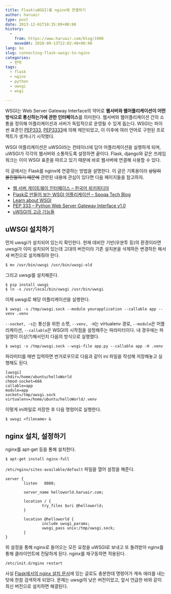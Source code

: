 ```yaml
---
title: Flask(uWSGI)를 nginx에 연결하기
author: haruair
type: post
date: 2013-12-01T10:35:09+00:00
history:
  - 
    from: https://www.haruair.com/blog/1900
    movedAt: 2018-09-13T22:02:40+00:00
lang: ko
slug: connecting-flask-uwsgi-to-nginx
categories:
  - 번역
tags:
  - flask
  - nginx
  - python
  - uwsgi
  - wsgi

---
```

WSGI는 Web Server Gateway Interface의 약어로 **웹서버와 웹어플리케이션이 어떤 방식으로 통신하는가에 관한 인터페이스**를 의미한다. 웹서버와 웹어플리케이션 간의 소통을 정의해 어플리케이션과 서버가 독립적으로 운영될 수 있게 돕는다. WSGI는 파이썬 표준인 [PEP333][1], [PEP3333][2]에 의해 제안되었고, 이 이후에 여러 언어로 구현된 프로젝트가 생겨나기 시작했다.

WSGI 어플리케이션은 uWSGI라는 컨테이너에 담아 어플리케이션을 실행하게 되며, uWSGI가 각각의 웹서버와 소통하도록 설정하면 끝이다. Flask, django와 같은 프레임워크는 이미 WSGI 표준을 따르고 있기 때문에 바로 웹서버에 연결해 사용할 수 있다.

이 글에서는 Flask를 nginx에 연결하는 방법을 설명한다. 이 글은 기록용이라 <del>상당히 불친절하기 때문에</del> 관련된 내용에 관심이 있다면 다음 페이지들을 참고하자.

  * [웹 서버 게이트웨이 인터페이스 &#8211; 한국어 위키피디아][3]
  * [Flask로 만들어 보는 WSGI 어플리케이션 &#8211; Spoqa Tech Blog][4]
  * [Learn about WSGI][5]
  * [PEP 333 &#8211; Python Web Server Gateway Interface v1.0][1]
  * [uWSGI의 고급 기능들][6]

## uWSGI 설치하기

먼저 uwsgi가 설치되어 있는지 확인한다. 현재 데비안 기반(우분투 등)의 환경이라면 uwsgi가 이미 설치되어 있는데 고대의 버전이라 기존 설치본을 삭제하든 변경하든 해서 새 버전으로 설치해줘야 한다.

    $ mv /usr/bin/uwsgi /usr/bin/uwsgi-old
    

그리고 uwsgi를 설치해준다.

    $ pip install uwsgi
    $ ln -s /usr/local/bin/uwsgi /usr/bin/uwsgi
    

이제 uwsgi로 해당 어플리케이션을 실행한다.

    $ uwsgi -s /tmp/uwsgi.sock --module yourapplication --callable app --venv .venv
    

`--socket, -s`는 통신을 위한 소켓, `--venv, -H`는 virtualenv 경로, `--module`은 어플리케이션, `--callable`은 WSGI의 시작점을 설정해주는 파라미터이다. 내 경우에는 파일명이 이상(?)해서인지 다음의 방식으로 실행했다.

    $ uwsgi -s /tmp/uwsgi.sock --wsgi-file app.py --callable app -H .venv
    

파라미터를 매번 입력하면 번거로우므로 다음과 같이 ini 파일을 작성해 저장해놓고 실행해도 된다.

    [uwsgi]
    chdir=/home/ubuntu/helloWorld
    chmod-socket=666
    callable=app
    module=app
    socket=/tmp/uwsgi.sock
    virtualenv=/home/ubuntu/helloWorld/.venv
    

이렇게 ini파일로 저장한 후 다음 명령어로 실행한다.

    $ uwsgi <filename> &
    

## nginx 설치, 설정하기

nginx를 apt-get 등을 통해 설치한다.

    $ apt-get install nginx-full
    

`/etc/nginx/sites-available/default` 파일을 열어 설정을 해준다.

    server {
            listen   8080;
    
            server_name helloworld.haruair.com;
    
            location / {
                    try_files $uri @helloworld;
            }
    
            location @helloworld {
                    include uwsgi_params;
                    uwsgi_pass unix:/tmp/uwsgi.sock;
            }
    }
    

위 설정을 통해 nginx로 들어오는 모든 요청을 uWSGI로 보내고 또 돌려받아 nginx를 통해 클라이언트에 전달하게 된다. nginx를 재구동하면 적용된다.

    /etc/init.d/nginx restart
    

사실 [Flask에서의 nginx 설치 문서][7]에 있는 글로도 충분한데 명령어가 계속 에러를 내는 탓에 한참 검색하게 되었다. 문제는 uwsgi의 낮은 버전이었고, 앞서 언급한 바와 같이 최신 버전으로 설치하면 해결된다.

 [1]: http://www.python.org/dev/peps/pep-0333/
 [2]: http://www.python.org/dev/peps/pep-3333/
 [3]: http://ko.wikipedia.org/wiki/%EC%9B%B9_%EC%84%9C%EB%B2%84_%EA%B2%8C%EC%9D%B4%ED%8A%B8%EC%9B%A8%EC%9D%B4_%EC%9D%B8%ED%84%B0%ED%8E%98%EC%9D%B4%EC%8A%A4
 [4]: http://spoqa.github.io/2012/01/16/wsgi-and-flask.html
 [5]: http://wsgi.readthedocs.org/en/latest/learn.html
 [6]: http://dittos.github.io/2015/10/24/advanced-uwsgi/
 [7]: http://flask.pocoo.org/docs/deploying/uwsgi/